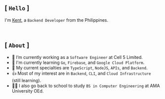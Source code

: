 ## [ `Hello` ]

I'm [Kent](https://github.com/kentlouisetonino), a `Backend Developer` from the Philippines.

<br />

## [ `About` ]

- 🔧 I’m currently working as a `Software Engineer` at Cell 5 Limited.
- 🎯 I'm currently learning `Go`, `Firebase`, and `Google Cloud Platform`.
- 🧠 My current specialties are `TypeScript`, `NodeJS`, `APIs`, and `Backend`.
- 👍 Most of my interest are in `Backend`, `CLI`, and `Cloud Infrastructure` (still learning).
- 👨‍🎓 I also go back to school to study `BS in Computer Engineering` at AMA University OEd.
